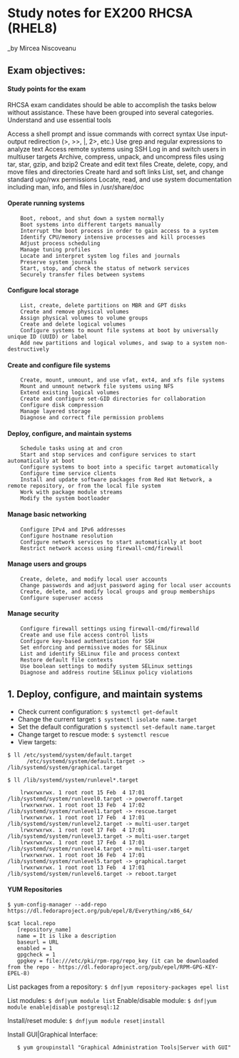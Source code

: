 # Study notes for EX200 RHCSA (RHEL8)
_by Mircea Niscoveanu

## Exam objectives:

#### Study points for the exam

   RHCSA exam candidates should be able to accomplish the tasks below without assistance. These have been grouped into several categories.
Understand and use essential tools

Access a shell prompt and issue commands with correct syntax
Use input-output redirection (>, >>, |, 2>, etc.)
Use grep and regular expressions to analyze text
Access remote systems using SSH
Log in and switch users in multiuser targets
Archive, compress, unpack, and uncompress files using tar, star, gzip, and bzip2
Create and edit text files
Create, delete, copy, and move files and directories
Create hard and soft links
List, set, and change standard ugo/rwx permissions
Locate, read, and use system documentation including man, info, and files in /usr/share/doc

#### Operate running systems

        Boot, reboot, and shut down a system normally
        Boot systems into different targets manually
        Interrupt the boot process in order to gain access to a system
        Identify CPU/memory intensive processes and kill processes
        Adjust process scheduling
        Manage tuning profiles
        Locate and interpret system log files and journals
        Preserve system journals
        Start, stop, and check the status of network services
        Securely transfer files between systems

#### Configure local storage

        List, create, delete partitions on MBR and GPT disks
        Create and remove physical volumes
        Assign physical volumes to volume groups
        Create and delete logical volumes
        Configure systems to mount file systems at boot by universally unique ID (UUID) or label
        Add new partitions and logical volumes, and swap to a system non-destructively

#### Create and configure file systems

        Create, mount, unmount, and use vfat, ext4, and xfs file systems
        Mount and unmount network file systems using NFS
        Extend existing logical volumes
        Create and configure set-GID directories for collaboration
        Configure disk compression
        Manage layered storage
        Diagnose and correct file permission problems

#### Deploy, configure, and maintain systems

        Schedule tasks using at and cron
        Start and stop services and configure services to start automatically at boot
        Configure systems to boot into a specific target automatically
        Configure time service clients
        Install and update software packages from Red Hat Network, a remote repository, or from the local file system
        Work with package module streams
        Modify the system bootloader

#### Manage basic networking

        Configure IPv4 and IPv6 addresses
        Configure hostname resolution
        Configure network services to start automatically at boot
        Restrict network access using firewall-cmd/firewall

#### Manage users and groups

        Create, delete, and modify local user accounts
        Change passwords and adjust password aging for local user accounts
        Create, delete, and modify local groups and group memberships
        Configure superuser access

#### Manage security

        Configure firewall settings using firewall-cmd/firewalld
        Create and use file access control lists
        Configure key-based authentication for SSH
        Set enforcing and permissive modes for SELinux
        List and identify SELinux file and process context
        Restore default file contexts
        Use boolean settings to modify system SELinux settings
        Diagnose and address routine SELinux policy violations


## 1. Deploy, configure, and maintain systems

* Check current configuration:
   `$ systemctl get-default`
* Change the current target:
   `$ systemctl isolate name.target`
* Set the default configuration
  `$ systemctl set-default name.target`
* Change target to rescue mode:
   `$ systemctl rescue`
* View targets: 
```
$ ll /etc/systemd/system/default.target
      /etc/systemd/system/default.target -> /lib/systemd/system/graphical.target
```
```
$ ll /lib/systemd/system/runlevel*.target

    lrwxrwxrwx. 1 root root 15 Feb  4 17:01 /lib/systemd/system/runlevel0.target -> poweroff.target
    lrwxrwxrwx. 1 root root 13 Feb  4 17:02 /lib/systemd/system/runlevel1.target -> rescue.target
    lrwxrwxrwx. 1 root root 17 Feb  4 17:01 /lib/systemd/system/runlevel2.target -> multi-user.target
    lrwxrwxrwx. 1 root root 17 Feb  4 17:01 /lib/systemd/system/runlevel3.target -> multi-user.target
    lrwxrwxrwx. 1 root root 17 Feb  4 17:01 /lib/systemd/system/runlevel4.target -> multi-user.target
    lrwxrwxrwx. 1 root root 16 Feb  4 17:01 /lib/systemd/system/runlevel5.target -> graphical.target
    lrwxrwxrwx. 1 root root 13 Feb  4 17:01 /lib/systemd/system/runlevel6.target -> reboot.target
```
#### YUM Repositories

`$ yum-config-manager --add-repo https://dl.fedoraproject.org/pub/epel/8/Everything/x86_64/`

```
$cat local.repo
   [repository_name]
   name = It is like a description
   baseurl = URL
   enabled = 1
   gpgcheck = 1
   gpgkey = file:///etc/pki/rpm-rpg/repo_key (it can be downloaded from the repo - https://dl.fedoraproject.org/pub/epel/RPM-GPG-KEY-EPEL-8)
```
List packages from a repository: `$ dnf|yum repository-packages epel list`

List modules: `$ dnf|yum module list`
Enable/disable module: `$ dnf|yum module enable|disable postgresql:12`

Install/reset module: `$ dnf|yum module reset|install`

Install GUI|Graphical Interface:

```$ yum grouplist
   $ yum groupinstall "Graphical Administration Tools|Server with GUI"

